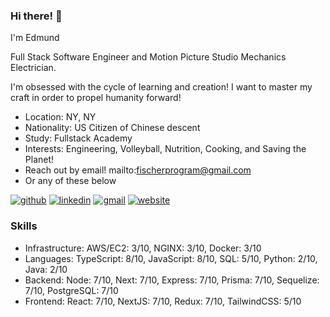 ### Hi there! 👋
<!-- description-start -->
I'm Edmund

Full Stack Software Engineer and Motion Picture Studio Mechanics Electrician. 

I'm obsessed with the cycle of learning and creation! I want to master my craft in order to propel humanity forward!
<!-- description-end -->

<!-- aboutme-list-start -->
- Location: NY, NY
- Nationality: US Citizen of Chinese descent
- Study: Fullstack Academy
- Interests: Engineering, Volleyball, Nutrition, Cooking, and Saving the Planet! <!-- aboutme-list-end -->
- Reach out by email! mailto:fischerprogram@gmail.com
- Or any of these below

[![github](https://img.shields.io/badge/GitHub-000000?style=for-the-badge&logo=GitHub&logoColor=white)](https://github.com/eddiefahrenheit) [![linkedin](https://img.shields.io/badge/Linkedin-0e76a8?style=for-the-badge&logo=Linkedin&logoColor=white)](https://www.linkedin.com/in/eddiefahrenheit/) [![gmail](https://img.shields.io/badge/Gmail-ff0000?style=for-the-badge&logo=Gmail&logoColor=white)](mailto:fischerprogram@gmail.com) [![website](https://img.shields.io/badge/Blog-4d1a7f?style=for-the-badge&logo=Portfolio&logoColor=white)](https://eddiefahrenheit.com/)

### Skills
<!-- skills-start -->
- Infrastructure: AWS/EC2: 3/10, NGINX: 3/10, Docker: 3/10
- Languages: TypeScript: 8/10, JavaScript: 8/10, SQL: 5/10, Python: 2/10, Java: 2/10
- Backend: Node: 7/10, Next: 7/10, Express: 7/10, Prisma: 7/10, Sequelize: 7/10, PostgreSQL: 7/10
- Frontend: React: 7/10, NextJS: 7/10, Redux: 7/10, TailwindCSS: 5/10
<!-- skills-end -->
